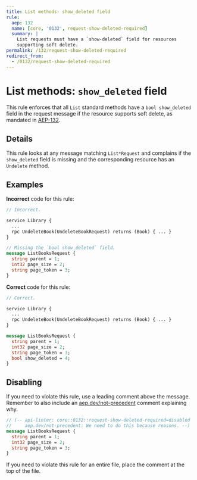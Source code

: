```yaml
---
title: List methods- show_deleted field
rule:
  aep: 132
  name: [core, '0132', request-show-deleted-required]
  summary: |
    List requests must have a `show-deleted` field for resources
    supporting soft delete.
permalink: /132/request-show-deleted-required
redirect_from:
  - /0132/request-show-deleted-required
---
```


# List methods: `show_deleted` field

This rule enforces that all `List` standard methods have a `bool show_deleted`
field in the request message if the resource supports soft delete, as mandated
in [AEP-132][].

## Details

This rule looks at any message matching `List*Request` and complains if the
`show_deleted` field is missing and the corresponding resource has an
`Undelete` method.

## Examples

**Incorrect** code for this rule:

```proto
// Incorrect.

service Library {
  ...
  rpc UndeleteBook(UndeleteBookRequest) returns (Book) { ... }
}

// Missing the `bool show_deleted` field.
message ListBooksRequest {
  string parent = 1;
  int32 page_size = 2;
  string page_token = 3;
}
```

**Correct** code for this rule:

```proto
// Correct.

service Library {
  ...
  rpc UndeleteBook(UndeleteBookRequest) returns (Book) { ... }
}

message ListBooksRequest {
  string parent = 1;
  int32 page_size = 2;
  string page_token = 3;
  bool show_deleted = 4;
}
```

## Disabling

If you need to violate this rule, use a leading comment above the message.
Remember to also include an [aep.dev/not-precedent][] comment explaining why.

```proto
// (-- api-linter: core::0132::request-show-deleted-required=disabled
//     aep.dev/not-precedent: We need to do this because reasons. --)
message ListBooksRequest {
  string parent = 1;
  int32 page_size = 2;
  string page_token = 3;
}
```

If you need to violate this rule for an entire file, place the comment at the
top of the file.

[aep-132]: https://aep.dev/132
[aep.dev/not-precedent]: https://aep.dev/not-precedent

